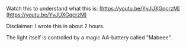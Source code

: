 Watch this to understand what this is:
[https://youtu.be/YvJUXGqcrzM](https://youtu.be/YvJUXGqcrzM)

Disclaimer: I wrote this in about 2 hours.

The light itself is controlled by a magic AA-battery called "Mabeee".
 
